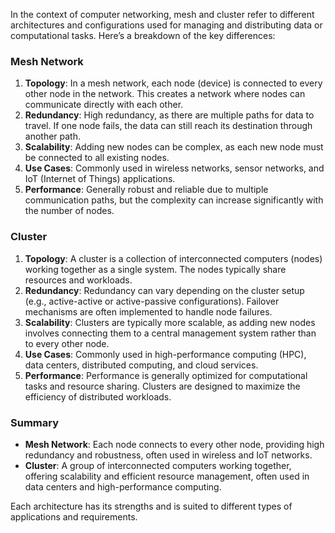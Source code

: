 In the context of computer networking, mesh and cluster refer to different architectures and configurations used for managing and distributing data or computational tasks. Here’s a breakdown of the key differences:

### Mesh Network

1. **Topology**: In a mesh network, each node (device) is connected to every other node in the network. This creates a network where nodes can communicate directly with each other.
2. **Redundancy**: High redundancy, as there are multiple paths for data to travel. If one node fails, the data can still reach its destination through another path.
3. **Scalability**: Adding new nodes can be complex, as each new node must be connected to all existing nodes.
4. **Use Cases**: Commonly used in wireless networks, sensor networks, and IoT (Internet of Things) applications.
5. **Performance**: Generally robust and reliable due to multiple communication paths, but the complexity can increase significantly with the number of nodes.

### Cluster

1. **Topology**: A cluster is a collection of interconnected computers (nodes) working together as a single system. The nodes typically share resources and workloads.
2. **Redundancy**: Redundancy can vary depending on the cluster setup (e.g., active-active or active-passive configurations). Failover mechanisms are often implemented to handle node failures.
3. **Scalability**: Clusters are typically more scalable, as adding new nodes involves connecting them to a central management system rather than to every other node.
4. **Use Cases**: Commonly used in high-performance computing (HPC), data centers, distributed computing, and cloud services.
5. **Performance**: Performance is generally optimized for computational tasks and resource sharing. Clusters are designed to maximize the efficiency of distributed workloads.

### Summary

- **Mesh Network**: Each node connects to every other node, providing high redundancy and robustness, often used in wireless and IoT networks.
- **Cluster**: A group of interconnected computers working together, offering scalability and efficient resource management, often used in data centers and high-performance computing.

Each architecture has its strengths and is suited to different types of applications and requirements.